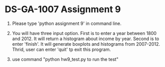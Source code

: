 DS-GA-1007 Assignment 9
=======================

1. Please type 'python assignment 9' in command line.

2. You will have three input option. First is to enter a year between 1800 and 2012. It will return a histogram about income by year. Second is to enter 'finish'. It will generate boxplots and histograms from 2007-2012. Thrid, user can enter 'quit' tp exit this program.

3. use command "python hw9_test.py to run the test"


